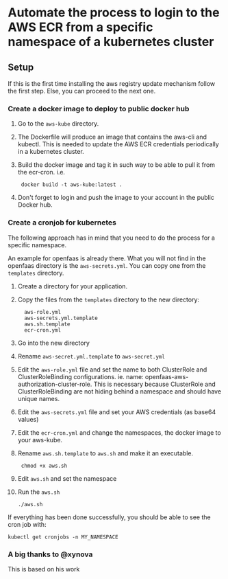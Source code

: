 # Automate the process to login to the AWS ECR from a specific namespace of a kubernetes cluster

## Setup

If this is the first time installing the aws registry update mechanism follow the first step. Else, you can proceed to the next one.

### Create a docker image to deploy to public docker hub

1. Go to the `aws-kube` directory.
2. The Dockerfile will produce an image that contains the aws-cli and kubectl. This is needed to update the AWS ECR credentials periodically in a kubernetes cluster.
3. Build the docker image and tag it in such way to be able to pull it from the ecr-cron. i.e.

        docker build -t aws-kube:latest .

4. Don't forget to login and push the image to your account in the public Docker hub.

### Create a cronjob for kubernetes

The following approach has in mind that you need to do the process for a specific namespace.

An example for openfaas is already there. What you will not find in the openfaas directory is the `aws-secrets.yml`. You can copy one from the `templates` directory.

1. Create a directory for your application.
2. Copy the files from the `templates` directory to the new directory:

         aws-role.yml
         aws-secrets.yml.template
         aws.sh.template
         ecr-cron.yml

3. Go into the new directory
4. Rename `aws-secret.yml.template` to `aws-secret.yml`
5. Edit the `aws-role.yml` file and set the name to both ClusterRole and ClusterRoleBinding configurations. ie. name: openfaas-aws-authorization-cluster-role. 
This is necessary because ClusterRole and ClusterRoleBinding are not hiding behind a namespace and should have unique names.
6. Edit the `aws-secrets.yml` file and set your AWS credentials (as base64 values)
7. Edit the `ecr-cron.yml` and change the namespaces, the docker image to your aws-kube.
8. Rename `aws.sh.template` to `aws.sh` and make it an executable. 

        chmod +x aws.sh

9. Edit `aws.sh` and set the namespace
10. Run the `aws.sh` 

        ./aws.sh

If everything has been done successfully, you should be able to see the cron job with:

	kubectl get cronjobs -n MY_NAMESPACE

### A big thanks to @xynova

This is based on his work

